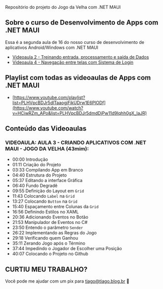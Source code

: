 Repositório do projeto do Jogo da Velha com .NET MAUI

## Sobre o curso de Desenvolvimento de Apps com .NET MAUI
Essa é a segunda aula de 16 do nosso curso de desenvolvimento de aplicativos Android/Windows com .NET MAUI
- [Videoaula 2 - Treinando entrada, processamento e saída de Dados](https://github.com/tiagotas/MauiAppMeuCombustivel)
- [Videoaula 4 - Navegação entre telas com Sistema de Login](https://github.com/tiagotas/MauiAppLogin)

## Playlist com todas as videoaulas de Apps com .NET MAUI
- [https://www.youtube.com/playlist?list=PLHVpcBDJr5dlTaaogjFikUDrw1E6PlODf](https://www.youtube.com/watch?v=HCiwRZm_APo&list=PLHVpcBDJr5dmdDjPw11d9Iqhh0gX_laJR)

## Conteúdo das Videoaulas
### VIDEOAULA: AULA 3 - CRIANDO APLICATIVOS COM .NET MAUI - JOGO DA VELHA (43mim):
- 00:00 Introdução
- 01:11 Criação do Projeto
- 03:33 Compilando App em Branco
- 04:40 Estrutura do Projeto
- 05:37 Editando a interface Gráfica
- 06:40 Fundo Degradê
- 09:55 Definição do Layout em ```Grid```
- 11:43 Colocando ```Label``` na ```Grid```
- 13:27 Colocando ```Button``` na ```Grid```
- 15:40 Espaçamento entre Colunas da ```Grid```
- 16:56 Definindo Estilos no XAML
- 20:36 Adicionando Eventos no Botão
- 21:53 Manipulador de Eventos no C#
- 23:50 Entendo o parâmetro ```Sender```
- 26:22 Implementando as Regras do Jogo
- 29:18 Verificando quem Ganhou
- 35:11 Zerando Jogo após o Término
- 37:44 Impedindo o Jogador de Escolher uma Posição
- 40:07 Colocando o Projeto no Github

## CURTIU MEU TRABALHO?
Você pode me ajudar com um pix para tiago@tiago.blog.br 🍻
